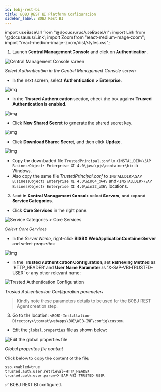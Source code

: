 ```yaml
---
id: bobj-rest-bi 
title: BOBJ REST BI Platform Configuration
sidebar_label: BOBJ Rest BI 
---
```


import useBaseUrl from "@docusaurus/useBaseUrl";
import Link from '@docusaurus/Link';
import Zoom from "react-medium-image-zoom";
import "react-medium-image-zoom/dist/styles.css";

1. Launch **Central Management Console** and click on **Authentication**.

<div style={{textAlign: 'center'}}>
  <Zoom>
<img alt="Central Management Console screen" src={useBaseUrl('/doc-images/cms.png')}/>
  </Zoom>
</ div>

*Select Authentication in the Central Management Console screen*

* In the next screen, select **Authentication > Enterprise**.

<div style={{textAlign: 'center'}}>
  <Zoom>
<img alt="img" src={useBaseUrl('/doc-images/bobj-central-management-console.png')}/>
  </Zoom>
</ div>

* In the **Trusted Authentication** section, check the box against **Trusted Authentication is enabled**.

<div style={{textAlign: 'center'}}>
  <Zoom>
<img alt="img" src={useBaseUrl('/doc-images/bobj-trusted1.png')}/>
  </Zoom>
</ div>

* Click **New Shared Secret** to generate the shared secret key.

<div style={{textAlign: 'center'}}>
  <Zoom>
<img alt="img" src={useBaseUrl('/doc-images/bobj-trusted2.png')}/>
  </Zoom>
</ div>

* Click **Download Shared Secret**, and then click **Update**.

<div style={{textAlign: 'center'}}>
  <Zoom>
<img alt="img" src={useBaseUrl('/doc-images/bobj-trusted3.png')}/>
  </Zoom>
</ div>

* Copy the downloaded file `TrustedPrincipal.conf` to `<INSTALLDIR>\SAP BusinessObjects Enterprise XI 4.0\java\pjs\container\bin` in Windows.
* Also copy the same file *TrustedPrincipal.conf* to `INSTALLDIR>\SAP BusinessObjects Enterprise XI 4.0\win64_x64\` and `<INSTALLDIR>\SAP BusinessObjects Enterprise XI 4.0\win32_x86\` locations.

2. Next in **Central Management Console** select **Servers**, and expand  **Service Categories**. 
  - Click **Core Services** in the right pane.

<div style={{textAlign: 'center'}}>
  <Zoom>
<img alt="Service Categories > Core Services" src={useBaseUrl('/doc-images/core-services.png')}/>
  </Zoom>
</ div>

*Select Core Services*

  - In the *Server Name*, right-click **BISBX.WebApplicationContainerServer** and select *properties*.

<div style={{textAlign: 'center'}}>
  <Zoom>
<img alt="img" src={useBaseUrl('/doc-images/wac-services.png')}/>
  </Zoom>
</ div>

  - In the **Trusted Authentication Configuration**, set **Retrieving Method** as 'HTTP_HEADER' and **User Name Parameter** as 'X-SAP-VBI-TRUSTED-USER' or any other relevant name:

<div style={{textAlign: 'center'}}>
  <Zoom>
<img alt="Trusted Authentication Configuration" src={useBaseUrl('/doc-images/trusted-auth-config.png')}/>
  </Zoom>
</ div>

*Trusted Authentication Configuration parameters*

> Kindly note these parameters details to be used for the BOBJ REST Agent creation step.

3. Go to the location: `<BOBJ-Installation-Directory>\tomcat\webapps\BOE\WEB-INF\config\custom`.

 - Edit the `global.properties` file as shown below:
  
<div style={{textAlign: 'center'}}>
  <Zoom>
<img alt="Edit the global properties file" src={useBaseUrl('/doc-images/global-properties-edit.png')}/>
  </Zoom>
</ div>

*Global properites file content*

Click below to copy the content of the file:

  ```text
  sso.enabled=true 
  trusted.auth.user.retrieval=HTTP_HEADER 
  trusted.auth.user.param=X-SAP-VBI-TRUSTED-USER
  ```

:white_check_mark: BOBJ REST BI configured.
